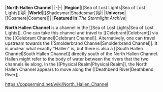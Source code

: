 |**North Hallen Channel**|
|-|-|
|**Region**|[[Sea of Lost Lights\|Sea of Lost Lights]]🐱︎|
|**World**|[[Shadesmar\|Shadesmar]]🐱︎|
|**Universe**|[[Cosmere\|Cosmere]]|
|**Featured In**|*The Stormlight Archive*|

**North Hallen Channel** is a channel in the [[Sea of Lost Lights\|Sea of Lost Lights]]. One can take this channel and travel to [[Celebrant\|Celebrant]] via the [[Celebrant Channel\|Celebrant Channel]]. Alternatively, one can travel upstream towards the [[Smolderbrand Channel\|Smolderbrand Channel]].
It is unclear what exactly "Hallen" is, but there is also a [[South Hallen Channel\|South Hallen Channel]] directly south of the North Hallen Channel. Hallen might refer to the body of water between the rivers that the two channels lie along.
In the [[Physical Realm\|Physical Realm]], the North Hallen Channel appears to move along the [[Deathbend River\|Deathbend River]].



https://coppermind.net/wiki/North_Hallen_Channel
